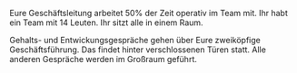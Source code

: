 Eure Geschäftsleitung arbeitet 50% der Zeit operativ im Team mit. Ihr habt ein Team mit 14 Leuten. Ihr sitzt alle in einem Raum.

Gehalts- und Entwickungsgespräche gehen über Eure zweiköpfige Geschäftsführung. Das findet hinter verschlossenen Türen statt. Alle anderen Gespräche werden im Großraum geführt.



